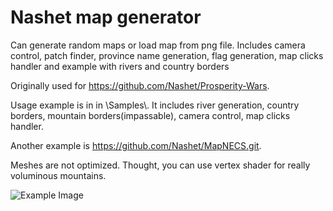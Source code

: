 # Nashet map generator

Can generate random maps or load map from png file. Includes camera control, patch finder, province name generation, flag generation, map clicks handler and example with rivers and country borders

Originally used for https://github.com/Nashet/Prosperity-Wars.

Usage example is in in \Samples\\. It includes river generation, country borders, mountain borders(impassable), camera control, map clicks handler.

Another example is https://github.com/Nashet/MapNECS.git.

Meshes are not optimized. Thought, you can use vertex shader for really voluminous mountains.

![Example Image](https://i.imgur.com/EhMcrCP.png)

